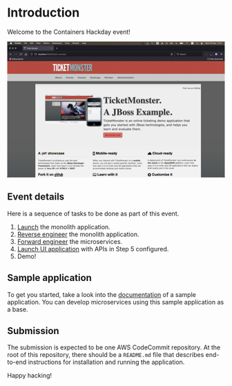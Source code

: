 # Introduction
Welcome to the Containers Hackday event!

![Ticket Monster landing page](png/ticket-monster.png)

## Event details

Here is a sequence of tasks to be done as part of this event.

1. [Launch](doc/monolith.md) the monolith application.
2. [Reverse engineer](doc/reverse-engg.md) the monolith application.
3. [Forward engineer](doc/forward-engg.md) the microservices.
4. [Launch UI application](doc/ui.md) with APIs in Step 5 configured.
5. Demo!

## Sample application

To get you started, take a look into the [documentation](samples/README.md) of a sample application. You can develop microservices using this sample application as a base.

## Submission

The submission is expected to be one AWS CodeCommit repository. At the root of this repository, there should be a `README.md` file that describes end-to-end instructions for installation and running the application.

Happy hacking!